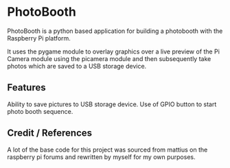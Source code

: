 # PhotoBooth
PhotoBooth is a python based application for building a photobooth with the Raspberry Pi platform.

It uses the pygame module to overlay graphics over a live preview of the Pi Camera module using the picamera module and then subsequently take photos which are saved to a USB storage device.

## Features
Ability to save pictures to USB storage device.
Use of GPIO button to start photo booth sequence.

## Credit / References
A lot of the base code for this project was sourced from mattius on the raspberry pi forums and rewritten by myself for my own purposes.
